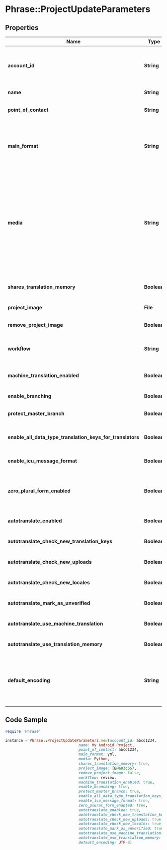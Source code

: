 # Phrase::ProjectUpdateParameters

## Properties

Name | Type | Description | Notes
------------ | ------------- | ------------- | -------------
**account_id** | **String** | Required if the requesting user is a member of multiple accounts. Account ID to specify the actual account the project should be created in. | [optional] 
**name** | **String** | (Optional) Name of the project | [optional] 
**point_of_contact** | **String** | (Optional) User ID of the point of contact for the project. Pass &#x60;null&#x60; to unset. | [optional] 
**main_format** | **String** | (Optional) Main file format specified by its API Extension name. Used for locale downloads if no format is specified. For API Extension names of available file formats see [Format Guide](https://support.phrase.com/hc/en-us/sections/6111343326364) or our [Formats API Endpoint](#formats). | [optional] 
**media** | **String** | (Optional) Main technology stack used in the project. It affects for example the suggested placeholder style. Predefined values include: &#x60;Ruby&#x60;, &#x60;JavaScript&#x60;, &#x60;AngularJS&#x60;, &#x60;React&#x60;, &#x60;iOS&#x60;, &#x60;Android&#x60;, &#x60;Python&#x60;, &#x60;PHP&#x60;, &#x60;Java&#x60;, &#x60;Go&#x60;, &#x60;Windows Phone&#x60;, &#x60;Rails&#x60;, &#x60;Node.js&#x60;, &#x60;.NET&#x60;, &#x60;Django&#x60;, &#x60;Symfony&#x60;, &#x60;Yii Framework&#x60;, &#x60;Zend Framework&#x60;, &#x60;Apple App Store Description&#x60;, &#x60;Google Play Description&#x60;, but it can also take any other value. | [optional] 
**shares_translation_memory** | **Boolean** | (Optional) Indicates whether the project should share the account&#39;s translation memory | [optional] 
**project_image** | **File** | (Optional) Image to identify the project | [optional] 
**remove_project_image** | **Boolean** | (Optional) Indicates whether the project image should be deleted. | [optional] 
**workflow** | **String** | (Optional) Review Workflow. \&quot;simple\&quot; / \&quot;review\&quot;. [Read more](https://support.phrase.com/hc/en-us/articles/5784094755484) | [optional] 
**machine_translation_enabled** | **Boolean** | (Optional) Enable machine translation support in the project. Required for Pre-Translation | [optional] 
**enable_branching** | **Boolean** | (Optional) Enable branching in the project | [optional] 
**protect_master_branch** | **Boolean** | (Optional) Protect the master branch in project where branching is enabled | [optional] 
**enable_all_data_type_translation_keys_for_translators** | **Boolean** | (Optional) Otherwise, translators are not allowed to edit translations other than strings | [optional] 
**enable_icu_message_format** | **Boolean** | (Optional) We can validate and highlight your ICU messages. [Read more](https://support.phrase.com/hc/en-us/articles/5822319545116) | [optional] 
**zero_plural_form_enabled** | **Boolean** | (Optional) Displays the input fields for the &#39;ZERO&#39; plural form for every key as well although only some languages require the &#39;ZERO&#39; explicitly. | [optional] 
**autotranslate_enabled** | **Boolean** | (Optional) Autopilot, requires machine_translation_enabled. [Read more](https://support.phrase.com/hc/en-us/articles/5822187934364) | [optional] 
**autotranslate_check_new_translation_keys** | **Boolean** | (Optional) Requires autotranslate_enabled to be true | [optional] 
**autotranslate_check_new_uploads** | **Boolean** | (Optional) Requires autotranslate_enabled to be true | [optional] 
**autotranslate_check_new_locales** | **Boolean** | (Optional) Requires autotranslate_enabled to be true | [optional] 
**autotranslate_mark_as_unverified** | **Boolean** | (Optional) Requires autotranslate_enabled to be true | [optional] 
**autotranslate_use_machine_translation** | **Boolean** | (Optional) Requires autotranslate_enabled to be true | [optional] 
**autotranslate_use_translation_memory** | **Boolean** | (Optional) Requires autotranslate_enabled to be true | [optional] 
**default_encoding** | **String** | (Optional) Sets the default encoding for Uploads. If you leave it empty, we will try to guess it automatically for you when you Upload a file. You can still override this value by setting the [&#x60;file_encoding&#x60;](/en/api/strings/uploads/upload-a-new-file) parameter for Uploads. | [optional] 

## Code Sample

```ruby
require 'Phrase'

instance = Phrase::ProjectUpdateParameters.new(account_id: abcd1234,
                                 name: My Android Project,
                                 point_of_contact: abcd1234,
                                 main_format: yml,
                                 media: Python,
                                 shares_translation_memory: true,
                                 project_image: [B@a83c657,
                                 remove_project_image: false,
                                 workflow: review,
                                 machine_translation_enabled: true,
                                 enable_branching: true,
                                 protect_master_branch: true,
                                 enable_all_data_type_translation_keys_for_translators: true,
                                 enable_icu_message_format: true,
                                 zero_plural_form_enabled: true,
                                 autotranslate_enabled: true,
                                 autotranslate_check_new_translation_keys: true,
                                 autotranslate_check_new_uploads: true,
                                 autotranslate_check_new_locales: true,
                                 autotranslate_mark_as_unverified: true,
                                 autotranslate_use_machine_translation: true,
                                 autotranslate_use_translation_memory: true,
                                 default_encoding: UTF-8)
```


